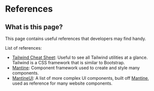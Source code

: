 # References

## What is this page?

This page contains useful references that developers may find handy.

List of references:

* [Tailwind Cheat Sheet](https://nerdcave.com/tailwind-cheat-sheet): Useful to see all Tailwind utilities at a glance.
  Tailwind is a CSS framework that is similar to Bootstrap.
* [Mantine](https://mantine.dev/): Component framework used to create and style many components.
* [MantineUI](https://ui.mantine.dev/): A list of more complex UI components, built off [Mantine](https://mantine.dev/),
  used as reference for many website components.